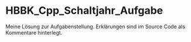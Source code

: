 # HBBK_Cpp_Schaltjahr_Aufgabe

Meine Lösung zur Aufgabenstellung.
Erklärungen sind im Source Code als Kommentare hinterlegt.

